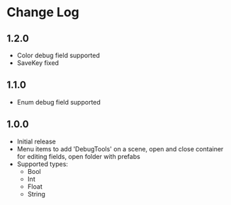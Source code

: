 # Change Log

## 1.2.0

- Color debug field supported
- SaveKey fixed

## 1.1.0

- Enum debug field supported

## 1.0.0

- Initial release
- Menu items to add 'DebugTools' on a scene, open and close container for editing fields, open folder with prefabs
- Supported types:
  - Bool
  - Int
  - Float
  - String
  
